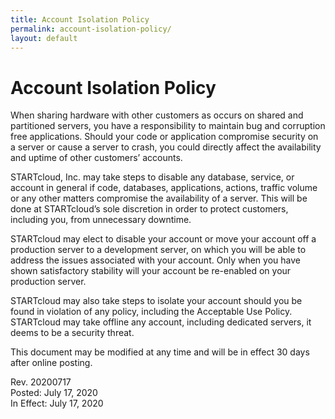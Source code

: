 ```yaml
---
title: Account Isolation Policy
permalink: account-isolation-policy/
layout: default
---
```

Account Isolation Policy
===
When sharing hardware with other customers as occurs on shared and partitioned servers, you have a responsibility to maintain bug and corruption free applications. Should your code or application compromise security on a server or cause a server to crash, you could directly affect the availability and uptime of other customers’ accounts. 

STARTcloud, Inc. may take steps to disable any database, service, or account in general if code, databases, applications, actions, traffic volume or any other matters compromise the availability of a server. This will be done at STARTcloud’s sole discretion in order to protect customers, including you, from unnecessary downtime. 

STARTcloud may elect to disable your account or move your account off a production server to a development server, on which you will be able to address the issues associated with your account. Only when you have shown satisfactory stability will your account be re-enabled on your production server. 

STARTcloud may also take steps to isolate your account should you be found in violation of any policy, including the Acceptable Use Policy. STARTcloud may take offline any account, including dedicated servers, it deems to be a security threat. 

This document may be modified at any time and will be in effect 30 days after online posting. 

Rev. 20200717  
Posted: July 17, 2020  
In Effect: July 17, 2020
